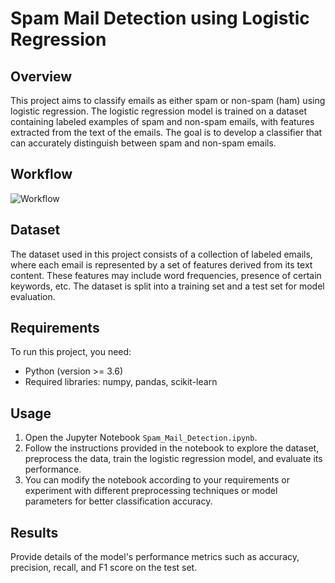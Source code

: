 # Spam Mail Detection using Logistic Regression

## Overview

This project aims to classify emails as either spam or non-spam (ham) using logistic regression. The logistic regression model is trained on a dataset containing labeled examples of spam and non-spam emails, with features extracted from the text of the emails. The goal is to develop a classifier that can accurately distinguish between spam and non-spam emails.

## Workflow

![Workflow](https://github.com/anandshaji04/spam_mail_detection/assets/95977186/48171d43-500a-43e9-a078-7fd88b67eae1)


## Dataset

The dataset used in this project consists of a collection of labeled emails, where each email is represented by a set of features derived from its text content. These features may include word frequencies, presence of certain keywords, etc. The dataset is split into a training set and a test set for model evaluation.

## Requirements

To run this project, you need:

- Python (version >= 3.6)
- Required libraries: numpy, pandas, scikit-learn

## Usage

1. Open the Jupyter Notebook `Spam_Mail_Detection.ipynb`.
2. Follow the instructions provided in the notebook to explore the dataset, preprocess the data, train the logistic regression model, and evaluate its performance.
3. You can modify the notebook according to your requirements or experiment with different preprocessing techniques or model parameters for better classification accuracy.

## Results

Provide details of the model's performance metrics such as accuracy, precision, recall, and F1 score on the test set.
